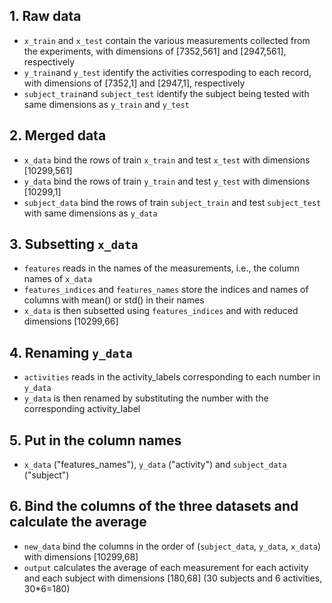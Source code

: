 ## 1. Raw data
* `x_train` and `x_test` contain the various measurements collected from the experiments, 
 with dimensions of [7352,561] and [2947,561], respectively
* `y_train`and `y_test` identify the activities correspoding to each record,
 with dimensions of [7352,1] and [2947,1], respectively
* `subject_train`and `subject_test` identify the subject being tested with same dimensions as `y_train` and `y_test`

## 2. Merged data
* `x_data` bind the rows of train `x_train` and test `x_test` with dimensions [10299,561]
* `y_data` bind the rows of train `y_train` and test `y_test` with dimensions [10299,1]
* `subject_data` bind the rows of train `subject_train` and test `subject_test` with same dimensions as `y_data`

## 3. Subsetting `x_data`
* `features` reads in the names of the measurements, i.e., the column names of `x_data`
* `features_indices` and `features_names` store the indices and names of columns with mean() or std() in their names
* `x_data` is then subsetted using `features_indices` and with reduced dimensions [10299,66]

## 4. Renaming `y_data`
* `activities` reads in the activity_labels corresponding to each number in `y_data`
* `y_data` is then renamed by substituting the number with the corresponding activity_label

## 5. Put in the column names
* `x_data` ("features_names"), `y_data` ("activity") and `subject_data` ("subject")

## 6. Bind the columns of the three datasets and calculate the average
* `new_data` bind the columns in the order of (`subject_data`, `y_data`, `x_data`) with dimensions [10299,68]
* `output` calculates the average of each measurement for each activity and each subject with dimensions [180,68] (30 subjects and 6 activities, 30*6=180)
